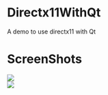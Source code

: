 # Directx11WithQt
A demo to use directx11 with Qt
# ScreenShots
![](https://github.com/tashaxing/Directx11WithQt/raw/master/img/demo1.png)<br/>
![](https://github.com/tashaxing/Directx11WithQt/raw/master/img/demo2.png)<br/>